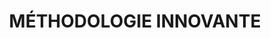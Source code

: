 ---
title : MÉTHODOLOGIE INNOVANTE
description : La méthode de formation à SOLICODE est une pedagogie active et par projets où l'apprenant se trouve dans des situations réels ce qui garantit une insertion professionnel. L'apprenant est accompagné par des formateurs référants experts durant toute la periode de formation.
icon : icon-lightbulb1
---